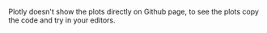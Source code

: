Plotly doesn't show the plots directly on Github page, to see the plots copy the code and try in your editors.
